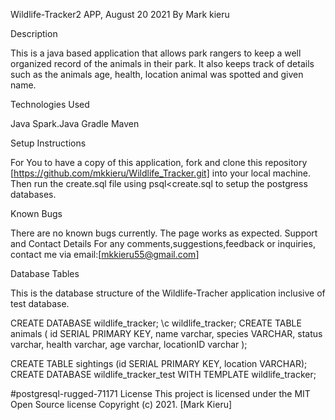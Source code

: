 Wildlife-Tracker2 APP, August 20 2021 By Mark kieru

Description

This is a java based application that allows park rangers to keep a well organized record of the animals in their park.
It also keeps track of details such as the animals age, health, location animal was spotted and given name.

Technologies Used 

Java
Spark.Java
Gradle
Maven

Setup Instructions

For You to have a copy of this application, fork and clone this repository [https://github.com/mkkieru/Wildlife_Tracker.git] into your local machine.
Then run the create.sql file using psql<create.sql to setup the postgress databases.

Known Bugs 

There are no known bugs currently. The page works as expected. 
Support and Contact Details For any comments,suggestions,feedback or inquiries, contact me via email:[mkkieru55@gmail.com]

Database Tables

This is the database structure of the Wildlife-Tracher application inclusive of test database.

CREATE DATABASE wildlife_tracker;
\c wildlife_tracker;
CREATE TABLE animals (
        id SERIAL PRIMARY KEY,
        name varchar,
        species VARCHAR,
        status varchar,
        health varchar,
        age varchar,
        locationID varchar
);

CREATE TABLE sightings (id SERIAL PRIMARY KEY, location VARCHAR);
CREATE DATABASE wildlife_tracker_test WITH TEMPLATE wildlife_tracker;

#postgresql-rugged-71171
License This project is licensed under the MIT Open Source license Copyright (c) 2021. [Mark Kieru]